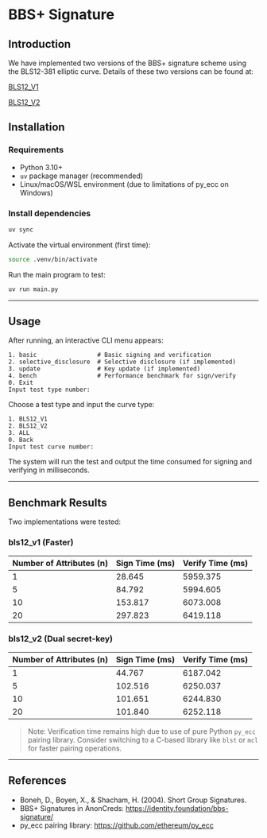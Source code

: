 # BBS+ Signature

## Introduction

We have implemented two versions of the BBS+ signature scheme using the BLS12-381 elliptic curve. Details of these two versions can be found at:

[BLS12_V1](./src/bls12/v1/README.md)

[BLS12_V2](./src/bls12/v2/README.md)

## Installation

### Requirements

- Python 3.10+
- `uv` package manager (recommended)
- Linux/macOS/WSL environment (due to limitations of py_ecc on Windows)

### Install dependencies

```bash
uv sync
```

Activate the virtual environment (first time):

```bash
source .venv/bin/activate
```

Run the main program to test:

```bash
uv run main.py
```

---

## Usage

After running, an interactive CLI menu appears:

```text
1. basic                 # Basic signing and verification
2. selective_disclosure  # Selective disclosure (if implemented)
3. update                # Key update (if implemented)
4. bench                 # Performance benchmark for sign/verify
0. Exit
Input test type number:
```

Choose a test type and input the curve type:

```
1. BLS12_V1
2. BLS12_V2
3. ALL
0. Back
Input test curve number:
```

The system will run the test and output the time consumed for signing and verifying in milliseconds.

---

## Benchmark Results

Two implementations were tested:

### bls12_v1 (Faster)

| Number of Attributes (n) | Sign Time (ms) | Verify Time (ms) |
| ------------------------ | -------------- | ---------------- |
| 1                        | 28.645         | 5959.375         |
| 5                        | 84.792         | 5994.605         |
| 10                       | 153.817        | 6073.008         |
| 20                       | 297.823        | 6419.118         |

### bls12_v2 (Dual secret-key)

| Number of Attributes (n) | Sign Time (ms) | Verify Time (ms) |
| ------------------------ | -------------- | ---------------- |
| 1                        | 44.767         | 6187.042         |
| 5                        | 102.516        | 6250.037         |
| 10                       | 101.651        | 6244.830         |
| 20                       | 101.840        | 6252.118         |

> Note: Verification time remains high due to use of pure Python `py_ecc` pairing library. Consider switching to a C-based library like `blst` or `mcl` for faster pairing operations.

---

## References

- Boneh, D., Boyen, X., & Shacham, H. (2004). Short Group Signatures.
- BBS+ Signatures in AnonCreds: https://identity.foundation/bbs-signature/
- py_ecc pairing library: https://github.com/ethereum/py_ecc
